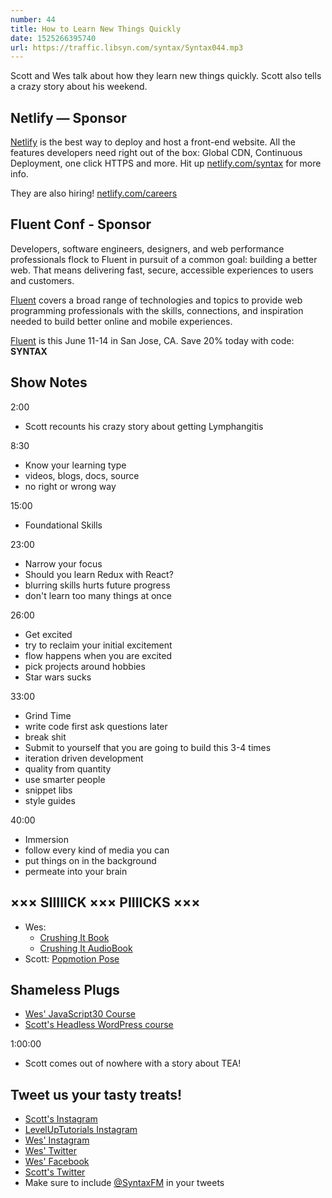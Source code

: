 ```yaml
---
number: 44
title: How to Learn New Things Quickly
date: 1525266395740
url: https://traffic.libsyn.com/syntax/Syntax044.mp3
---
```


Scott and Wes talk about how they learn new things quickly. Scott also tells a crazy story about his weekend.

## Netlify — Sponsor

[Netlify](https://netlify.com/syntax) is the best way to deploy and host a front-end website. All the features developers need right out of the box: Global CDN, Continuous Deployment, one click HTTPS and more. Hit up [netlify.com/syntax](https://netlify.com/syntax) for more info.

They are also hiring! [netlify.com/careers](https://netlify.com/careers)

## Fluent Conf - Sponsor

Developers, software engineers, designers, and web performance professionals flock to Fluent in pursuit of a common goal: building a better web. That means delivering fast, secure, accessible experiences to users and customers.

[Fluent](https://conferences.oreilly.com/fluent/fl-ca) covers a broad range of technologies and topics to provide web programming professionals with the skills, connections, and inspiration needed to build better online and mobile experiences.

[Fluent](https://conferences.oreilly.com/fluent/fl-ca) is this June 11-14 in San Jose, CA. Save 20% today with code: **SYNTAX**


## Show Notes

2:00

* Scott recounts his crazy story about getting Lymphangitis

8:30

* Know your learning type
* videos, blogs, docs, source
* no right or wrong way

15:00

* Foundational Skills

23:00

* Narrow your focus
* Should you learn Redux with React?
* blurring skills hurts future progress
* don't learn too many things at once

26:00

* Get excited
* try to reclaim your initial excitement
* flow happens when you are excited
* pick projects around hobbies
* Star wars sucks

33:00

* Grind Time
* write code first ask questions later
* break shit
* Submit to yourself that you are going to build this 3-4 times
* iteration driven development
* quality from quantity
* use smarter people
* snippet libs
* style guides

40:00

* Immersion
* follow every kind of media you can
* put things on in the background
* permeate into your brain

## ××× SIIIIICK ××× PIIIICKS ×××

* Wes:
  * [Crushing It Book](https://amzn.to/2FC4PIv)
  * [Crushing It AudioBook](https://amzn.to/2JL8ZQQ)
* Scott: [Popmotion Pose](https://popmotion.io/pose/)


## Shameless Plugs

* [Wes' JavaScript30 Course](https://javascript30.com/)
* [Scott's Headless WordPress course](https://LevelUpTutorials.com/store)


1:00:00

* Scott comes out of nowhere with a story about TEA!

## Tweet us your tasty treats!

* [Scott's Instagram](https://www.instagram.com/stolinski/)
* [LevelUpTutorials Instagram](https://www.instagram.com/LevelUpTutorials/)
* [Wes' Instagram](https://www.instagram.com/wesbos/)
* [Wes' Twitter](https://twitter.com/wesbos)
* [Wes' Facebook](https://www.facebook.com/wesbos.developer)
* [Scott's Twitter](https://twitter.com/stolinski)
* Make sure to include [@SyntaxFM](https://twitter.com/SyntaxFM) in your tweets
